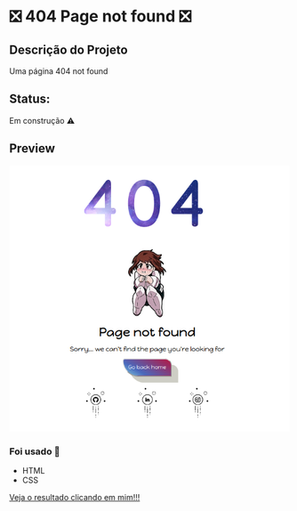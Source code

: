 # :negative_squared_cross_mark: 404 Page not found :negative_squared_cross_mark:

## Descrição do Projeto
<p align="justify"> Uma página 404 not found </p>

## Status: 
 Em construção :warning:
 
   ## Preview
  
 <img src="https://github.com/freitasrayani/404-error-page/blob/master/404view.png">
   

### Foi usado :construction:
  - HTML
   - CSS
   
   [Veja o resultado clicando em mim!!!](https://freitasrayani.github.io/404-error-page/)
   


